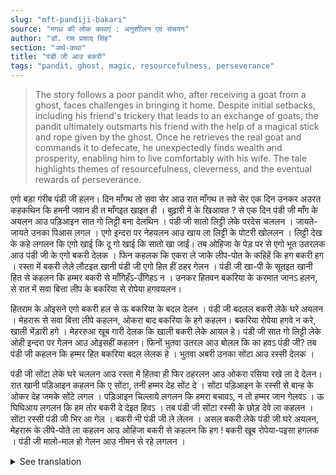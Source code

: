 ```yaml
---
slug: "mft-pandiji-bakari"
source: "मगध की लोक कथाएं : अनुशाीलन एवं संचयन"
author: "डॉ. राम प्रसाद सिंह"
section: "अर्थ-कथा"
title: "पंडी जी आउ बकरी"
tags: "pandit, ghost, magic, resourcefulness, perseverance"
---
```

<blockquote>
The story follows a poor pandit who, after receiving a goat from a ghost, faces challenges in bringing it home. Despite initial setbacks, including his friend's trickery that leads to an exchange of goats, the pandit ultimately outsmarts his friend with the help of a magical stick and rope given by the ghost. Once he retrieves the real goat and commands it to defecate, he unexpectedly finds wealth and prosperity, enabling him to live comfortably with his wife. The tale highlights themes of resourcefulness, cleverness, and the eventual rewards of perseverance.
</blockquote>

एगो बड़ा गरीब पंडी जी हलन। दिन माँगथ तो सवा सेर आउ रात माँगथ त सवे सेर  एक दिन उनकर अउरत कहकथिन कि हमनी जवान ही त माँगइत खाइत ही । बुढ़ारी में के खिआवत ? से एक दिन पंडी जी माँग के अयलन आउ पड़िआइन सात गो लिट्टी बना देलथिन । पंडी जी सातो लिट्टी लेके परदेस चललन । जायते-जायते उनका पिआस लगल । एगो इन्दरा पर नेहयलन आउ खाय ला लिट्टी के पोटरी खोललन । लिट्टी देख के कहे लगलन कि एगो खाई कि दू गो खाई कि सातो खा जाईं। तब ओहिजा के पेड़ पर से एगो भूत उतरलक आउ पंडी जी के एगो बकरी देलक । फिन कहलक कि एकरा ले जाके लीप-पोत के कहिहें कि हग बकरी हग । रस्ता में बकरी लेले लौटइत खानी पंडी जी एगो हित हीं ठहर गेलन । पंडी जी खा-पी के सूतइत खानी हित से कहलन कि हम्मर बकरी से माँगिहँऽ-उँगिहऽ न । उनकर हितवन बकरिया के करमात जानऽ हलन, से रात में सवा बित्ता लीप के बकरिया से रोपेया हगवयलन।
 
हितराम के ओइसने एगो बकरी हल से ऊ बकरिया के बदल देलन । पंडी जी बदलल बकरी लेके घरे अयलन । मेहरारू से सवा बित्ता लीपे कहलन, ओकरा बाद बकरिया के हगे कहलन। बकरिया रोपेया हगवे न करे, खाली भेंड़ारी हगे । मेहररुआ खूब गारी देलक कि खाली बकरी लेके आयल हे। पंडी जी सात गो लिट्टी लेके ओही इन्दरा पर गेलन आउ ओइसहीं कहलन। फिनों भुतवा उतरल आउ बोलल कि का हवऽ पंडी जी?   तब पंडी जी कहलन कि हम्मर हित बकरिया बदल लेलक हे । भुतवा अबरी उनका सोंटा आउ रस्सी देलक । 

पंडी जी सोंटा लेके घरे चललन आउ रस्ता में हितवा ही फिर ठहरलन आउ ओकरा रसिया रखे ला दे देलन। रात खानी पड़िआइन कहलन कि ए सोंटा, तनी हम्मर देह सोंट दे । सोंटा पड़िआइन के रस्सी से बान्ह के ओकर देह जमके सोंटे लगल । पड़िआइन चिल्लाये लगलन कि हमरा बचावऽ, न तो हम्मर जान गेलवऽ । ऊ घिघिआय लगलन कि हम तोर बकरी दे देइत हिवऽ । तब पंडी जी सोंटा रस्सी के छोड़ देवे ला कहलन । सोंटा रस्सी पंडी जी भिर आ गेल । बकरी भी पंडी जी ले लेलन । असल बकरी लेके पंडी जी घरे अयलन, मेहरारू के लीपे-पोते ला कहलन आउ ओहिजा बकरी से कहलन कि हग ! बकरी खूब रोपेया-पइसा हगलक । पंडी जी मालो-माल हो गेलन आउ नीमन से रहे लगलन ।


<details>
<summary>See translation</summary>

A very poor pandit was there. He would beg for one and a quarter seers during the day and for one seer at night. One day, his wife told him, "We are young, so we beg and eat. Who will feed us in our old age?" So one day, the pandit went begging and his neighbors made seven littis (a type of stuffed bread). The pandit took the seven littis and went off to foreign lands. While on his way, he felt thirsty. He found a tree, rested under it, and opened his packet of littis to eat. Looking at the littis, he thought to himself, “Should I eat one, two, or all seven?” Just then, a ghost descended from the tree and gave the pandit a goat. The ghost then said, “Take this goat and when you go back, say that ‘The goat has defecated.'” On his way back with the goat, the pandit stopped at a friend's house. After eating and drinking, he told his friend, “Don't ask me for anything from my goat.” His friend knew the goat's tricks, so at night he smeared a quarter on the goat and asked it to defecate.

Similarly, Hitaram had a goat, and he exchanged it. The pandit returned home with the exchanged goat. He smeared a quarter on it and told his wife, after which he said to the goat to defecate. The goat did not defecate at all; it only bleated. His wife scolded him for bringing only a goat. The pandit took the seven littis and went back to the same spot. The ghost descended again and asked, “What’s the matter, pandit ji?” The pandit replied, “My friend exchanged my goat.” The ghost then gave him a stick and a rope.

The pandit took the stick and walked home, but then he stopped by his friend’s place again and left the rope there. That night, his friend said to the stick, “Hey stick, give me some of my body.” The stick then bound the friend with the rope and started hitting him. The friend began to shout, “Help me, or I will lose my life!” He started stammering and said, “I will give you your goat.” The pandit then told the stick to let go of the rope. The stick went back to the pandit. The pandit took the goat as well. 

With the real goat, the pandit went home, told his wife to smear and clean it, and then said to the goat, "Defecate!" The goat copiously defecated. The pandit became rich and started living well.
</details>